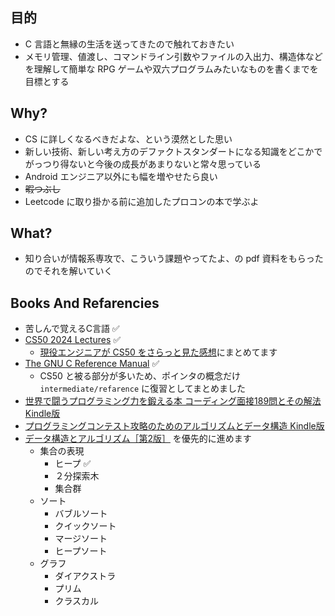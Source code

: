 ## 目的
- C 言語と無縁の生活を送ってきたので触れておきたい
- メモリ管理、値渡し、コマンドライン引数やファイルの入出力、構造体などを理解して簡単な RPG ゲームや双六プログラムみたいなものを書くまでを目標とする

## Why?
- CS に詳しくなるべきだよな、という漠然とした思い
- 新しい技術、新しい考え方のデファクトスタンダートになる知識をどこかでがっつり得ないと今後の成長があまりないと常々思っている
- Android エンジニア以外にも幅を増やせたら良い
- ~~暇つぶし~~
- Leetcode に取り掛かる前に追加したプロコンの本で学ぶよ

## What?
- 知り合いが情報系専攻で、こういう課題やってたよ、の pdf 資料をもらったのでそれを解いていく

## Books And Refarencies
- 苦しんで覚えるC言語 ✅
- [CS50 2024 Lectures](https://www.youtube.com/playlist?list=PLhQjrBD2T381WAHyx1pq-sBfykqMBI7V4) ✅
    - [現役エンジニアが CS50 をさらっと見た感想](https://zenn.dev/rokki08/articles/5b63e02053afb9)にまとめてます
- [The GNU C Reference Manual](https://www.gnu.org/software/gnu-c-manual/gnu-c-manual.html) ✅
    - CS50 と被る部分が多いため、ポインタの概念だけ `intermediate/refarence` に復習としてまとめました
- [世界で闘うプログラミング力を鍛える本 コーディング面接189問とその解法 Kindle版](https://amzn.asia/d/8AFtdwg)
- [プログラミングコンテスト攻略のためのアルゴリズムとデータ構造 Kindle版](https://amzn.asia/d/exOvIiF)
- [データ構造とアルゴリズム［第2版］](https://www.saiensu.co.jp/search/?isbn=978-4-86481-085-2&y=2022) を優先的に進めます
    - 集合の表現
        - ヒープ ✅
        - ２分探索木
        - 集合群
    - ソート
        - バブルソート
        - クイックソート
        - マージソート
        - ヒープソート
    - グラフ
        - ダイアクストラ
        - プリム
        - クラスカル
